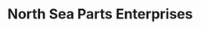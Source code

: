 ---
title: "North Sea Parts Enterprises"
url: /cainta/north-sea-parts-enterprises/
shop: Autowerkstatt
---